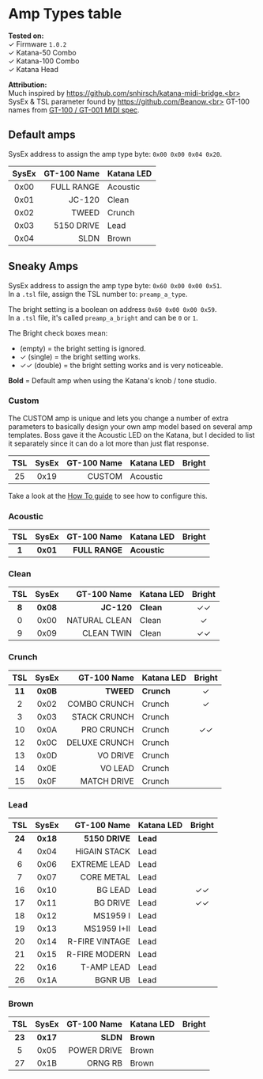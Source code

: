 # Amp Types table

**Tested on:**<br>
✓ Firmware `1.0.2`<br>
✓ Katana-50 Combo<br>
✓ Katana-100 Combo<br>
✓ Katana Head<br>

**Attribution:**<br>
Much inspired by https://github.com/snhirsch/katana-midi-bridge.<br>
SysEx & TSL parameter found by https://github.com/Beanow.<br>
GT-100 names from [GT-100 / GT-001 MIDI spec](http://cdn.roland.com/assets/media/pdf/GT-100_GT-001_MIDI_Imple_e01_W.pdf).<br>

## Default amps

SysEx address to assign the amp type byte: `0x00 0x00 0x04 0x20`.

SysEx | GT-100 Name | Katana LED
:-:|-:|:-
0x00 | FULL RANGE | Acoustic
0x01 | JC-120 | Clean
0x02 | TWEED | Crunch
0x03 | 5150 DRIVE | Lead
0x04 | SLDN | Brown

## Sneaky Amps

SysEx address to assign the amp type byte: `0x60 0x00 0x00 0x51`.<br>
In a `.tsl` file, assign the TSL number to: `preamp_a_type`.

The bright setting is a boolean on address `0x60 0x00 0x00 0x59`.<br>
In a `.tsl` file, it's called `preamp_a_bright` and can be `0` or `1`.

The Bright check boxes mean:
- (empty) = the bright setting is ignored.
- ✓ (single) = the bright setting works.
- ✓✓ (double) = the bright setting works and is very noticeable.

**Bold** = Default amp when using the Katana's knob / tone studio.

### Custom

The CUSTOM amp is unique and lets you change a number of extra parameters to basically design your own amp model based on several amp templates.
Boss gave it the Acoustic LED on the Katana, but I decided to list it separately since it can do a lot more than just flat response.

TSL | SysEx | GT-100 Name | Katana LED | Bright
:-:|:-:|-:|:-|:-:
25 | 0x19 | CUSTOM | Acoustic | 

Take a look at the [How To guide](../how-to/use-28-amp-types.md) to see how to configure this.

### Acoustic

TSL | SysEx | GT-100 Name | Katana LED | Bright
:-:|:-:|-:|:-|:-:
**1** | **0x01** | **FULL RANGE** | **Acoustic** | 

### Clean

TSL | SysEx | GT-100 Name | Katana LED | Bright
:-:|:-:|-:|:-|:-:
**8** | **0x08** | **JC-120** | **Clean** | ✓✓
0 | 0x00 | NATURAL CLEAN | Clean | ✓
9 | 0x09 | CLEAN TWIN | Clean | ✓✓

### Crunch

TSL | SysEx | GT-100 Name | Katana LED | Bright
:-:|:-:|-:|:-|:-:
**11** | **0x0B** | **TWEED** | **Crunch** | ✓
2 | 0x02 | COMBO CRUNCH | Crunch | ✓
3 | 0x03 | STACK CRUNCH | Crunch | 
10 | 0x0A | PRO CRUNCH | Crunch | ✓✓
12 | 0x0C | DELUXE CRUNCH | Crunch | 
13 | 0x0D | VO DRIVE | Crunch | 
14 | 0x0E | VO LEAD | Crunch | 
15 | 0x0F | MATCH DRIVE | Crunch | 

### Lead

TSL | SysEx | GT-100 Name | Katana LED | Bright
:-:|:-:|-:|:-|:-:
**24** | **0x18** | **5150 DRIVE** | **Lead** |
4 | 0x04 | HiGAIN STACK | Lead |
6 | 0x06 | EXTREME LEAD | Lead |
7 | 0x07 | CORE METAL | Lead |
16 | 0x10 | BG LEAD | Lead | ✓✓
17 | 0x11 | BG DRIVE | Lead | ✓✓
18 | 0x12 | MS1959 I | Lead |
19 | 0x13 | MS1959 I+II | Lead |
20 | 0x14 | R-FIRE VINTAGE | Lead |
21 | 0x15 | R-FIRE MODERN | Lead |
22 | 0x16 | T-AMP LEAD | Lead |
26 | 0x1A | BGNR UB | Lead |

### Brown

TSL | SysEx | GT-100 Name | Katana LED | Bright
:-:|:-:|-:|:-|:-:
**23** | **0x17** | **SLDN** | **Brown** |
5 | 0x05 | POWER DRIVE | Brown |
27 | 0x1B | ORNG RB | Brown |
